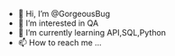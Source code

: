 - 👋 Hi, I’m @GorgeousBug
- 👀 I’m interested in QA
- 🌱 I’m currently learning API,SQL,Python
- 📫 How to reach me ... 

<!---
GorgeousBug/GorgeousBug is a ✨ special ✨ repository because its `README.md` (this file) appears on your GitHub profile.
You can click the Preview link to take a look at your changes.
--->
